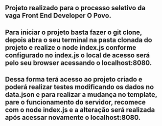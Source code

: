 ## Projeto realizado para o processo seletivo da vaga Front End Developer O Povo.

## Para iniciar o projeto basta fazer o git clone, depois abra o seu terminal na pasta clonada do projeto e realize o node index.js conforme configurado no index.js o local de acesso será pelo seu browser acessando o localhost:8080.

## Dessa forma terá acesso ao projeto criado e poderá realizar testes modificando os dados no data.json e para realizar a mudança no template, pare o funcionamento do servidor, recomece com o node index.js e a alteração será realizada após acessar novamente o localhost:8080.
